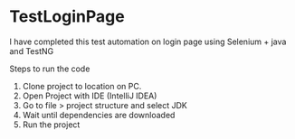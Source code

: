 # TestLoginPage

I have completed this test automation on login page using Selenium + java and TestNG

Steps to run the code

1. Clone project to location on PC.
2. Open Project with IDE (IntelliJ IDEA)
3. Go to file > project structure and select JDK
4. Wait until dependencies are downloaded
5. Run the project
